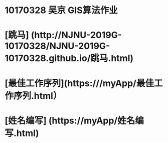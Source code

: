 10170328 吴京 GIS算法作业
=================
# [跳马] (http://NJNU-2019G-10170328/NJNU-2019G-10170328.github.io/跳马.html)
# [最佳工作序列](https:///myApp/最佳工作序列.html）
# [姓名编写] (https://myApp/姓名编写.html)
